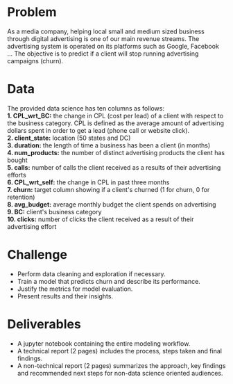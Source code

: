 # Problem
As a media company, helping local small and medium sized business through digital advertising is one of our main revenue streams. The advertising system is operated on its platforms such as Google, Facebook … The objective is to predict if a client will stop running advertising campaigns (churn).

# Data
The provided data science has ten columns as follows: <br>
**1. CPL_wrt_BC:** the change in CPL (cost per lead) of a client with respect to the business category. CPL is defined as the average amount of advertising dollars spent in order to get a lead (phone call or website click). <br>
**2. client_state:** location (50 states and DC) <br>
**3. duration:** the length of time a business has been a client (in months) <br>
**4. num_products:** the number of distinct advertising products the client has bought <br>
**5. calls:** number of calls the client received as a results of their advertising efforts <br>
**6. CPL_wrt_self:** the change in CPL in past three months <br>
**7. churn:** target column showing if a client's churned (1 for churn, 0 for retention) <br>
**8. avg_budget:** average monthly budget the client spends on advertising <br>
**9. BC:** client's business category <br>
**10. clicks:** number of clicks the client received as a result of their advertising effort <br>

# Challenge
- Perform data cleaning and exploration if necessary.
- Train a model that predicts churn and describe its performance.
- Justify the metrics for model evaluation.
- Present results and their insights.

# Deliverables
- A jupyter notebook containing the entire modeling workflow.
- A technical report (2 pages) includes the process, steps taken and final findings.
- A non-technical report (2 pages) summarizes the approach, key findings and recommended next steps for non-data science oriented audiences.
